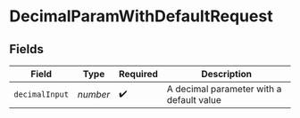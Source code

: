# DecimalParamWithDefaultRequest


## Fields

| Field                                    | Type                                     | Required                                 | Description                              |
| ---------------------------------------- | ---------------------------------------- | ---------------------------------------- | ---------------------------------------- |
| `decimalInput`                           | *number*                                 | :heavy_check_mark:                       | A decimal parameter with a default value |
